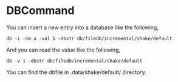 
DBCommand
============

You can insert a new entry into a database like the following,

```
db -i -nm a -val b -dbstr db/filedb/incremental/shake/default
```

And you can read the value like the following,

```
db -v 1 -dbstr db/filedb/incremental/shake/default
```

You can find the dbfile in .data/shake/default/ directory.

